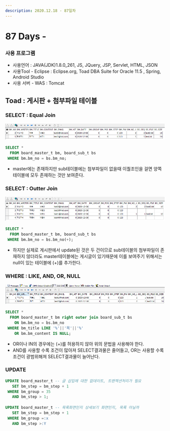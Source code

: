 ```yaml
---
description: 2020.12.18 - 87일차
---
```


# 87 Days -

### 사용 프로그램

* 사용언어 : JAVA\(JDK\)1.8.0\_261, JS, JQuery, JSP, Servlet, HTML, JSON
* 사용Tool  - Eclipse : Eclipse.org, Toad DBA Suite for Oracle 11.5 , Spring, Android Studio
* 사용 서버 - WAS : Tomcat

## Toad : 게시판 + 첨부파일 테이블

### SELECT : Equal Join

![](../../.gitbook/assets/eaual.png)

```sql
SELECT *
  FROM board_master_t bm, board_sub_t bs
 WHERE bm.bm_no = bs.bm_no;
```

* master에는 존재하지만 sub테이블에는 첨부파일이 없을때 이퀄조인을 걸면 양쪽테이블에 모두 존재하는 것만 보여준다.

### SELECT : Outter Join

![](../../.gitbook/assets/outter.png)

```sql
SELECT *
  FROM board_master_t bm, board_sub_t bs
 WHERE bm.bm_no = bs.bm_no(+);
```

* 하지만 실제로 게시판에서 update된 것은 두 건이므로 sub테이블의 첨부파일이 존재하지 않더라도 master테이블에는 게시글이 있기때문에 이를 보여주기 위해서는 null이 있는 테이블에 \(+\)를 추가한다.

### WHERE : LIKE, AND, OR, NULL

![](../../.gitbook/assets/1%20%2891%29.png)

```sql
SELECT *
  FROM board_master_t bm right outer join board_sub_t bs
    ON bm.bm_no = bs.bm_no
 WHERE bm_title LIKE '%'||'목'||'%'
    OR bm.bm_content IS NULL;
```

* OR이나 IN의 경우에는 \(+\)를 허용하지 않아 위의 문법을 사용해야 한다.
* AND를 사용할 수록 조건이 많아져 SELECT결과물은 줄어들고, OR는 사용할 수록 조건이 광범위해져 SELECT결과물이 늘어난다.

### UPDATE

```sql
UPDATE board_master_t -- 글 삽입에 대한 없데이트, 트랜잭션처리가 필요
   SET bm_step = bm_step + 1
 WHERE bm_group = 35
   AND bm_step > 1;
   
UPDATE board_master_t -- 목록화면인지 상세보기 화면인지, 목록 아닐까
   SET bm_step = bm_step + 1
 WHERE bm_group =:x
   AND bm_step >:Y
```

